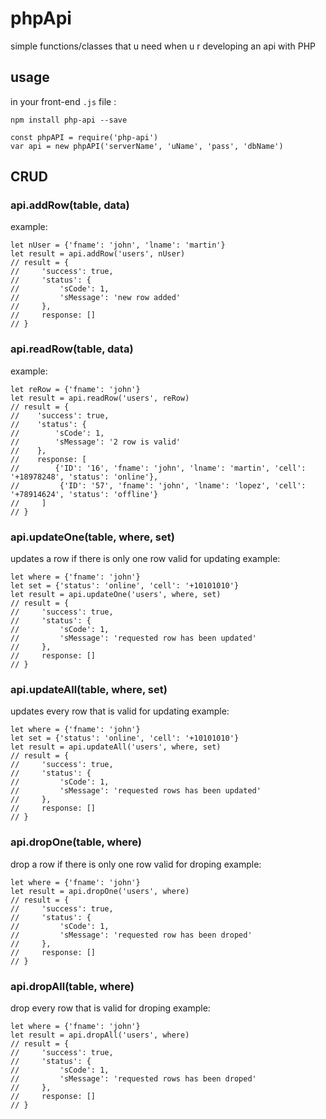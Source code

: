 # phpApi
simple functions/classes that u need when u r developing an api with PHP
## usage
in your front-end `.js` file :
```
npm install php-api --save
```
```
const phpAPI = require('php-api')
var api = new phpAPI('serverName', 'uName', 'pass', 'dbName')
```
## CRUD
### api.addRow(table, data)
example:
```
let nUser = {'fname': 'john', 'lname': 'martin'}
let result = api.addRow('users', nUser)
// result = {
//     'success': true,
//     'status': {
//         'sCode': 1,
//         'sMessage': 'new row added'
//     },
//     response: []
// }
```
### api.readRow(table, data)
example:
```
let reRow = {'fname': 'john'}
let result = api.readRow('users', reRow)
// result = {
//    'success': true,
//    'status': {
//        'sCode': 1,
//        'sMessage': '2 row is valid'
//    },
//    response: [
//        {'ID': '16', 'fname': 'john', 'lname': 'martin', 'cell': '+18978248', 'status': 'online'},
//         {'ID': '57', 'fname': 'john', 'lname': 'lopez', 'cell': '+78914624', 'status': 'offline'}
//     ]
// }
```
### api.updateOne(table, where, set)
updates a row if there is only one row valid for updating
example:
```
let where = {'fname': 'john'}
let set = {'status': 'online', 'cell': '+10101010'}
let result = api.updateOne('users', where, set)
// result = {
//     'success': true,
//     'status': {
//         'sCode': 1,
//         'sMessage': 'requested row has been updated'
//     },
//     response: []
// }
```
### api.updateAll(table, where, set)
updates every row that is valid for updating
example:
```
let where = {'fname': 'john'}
let set = {'status': 'online', 'cell': '+10101010'}
let result = api.updateAll('users', where, set)
// result = {
//     'success': true,
//     'status': {
//         'sCode': 1,
//         'sMessage': 'requested rows has been updated'
//     },
//     response: []
// }
```
### api.dropOne(table, where)
drop a row if there is only one row valid for droping
example:
```
let where = {'fname': 'john'}
let result = api.dropOne('users', where)
// result = {
//     'success': true,
//     'status': {
//         'sCode': 1,
//         'sMessage': 'requested row has been droped'
//     },
//     response: []
// }
```
### api.dropAll(table, where)
drop every row that is valid for droping
example:
```
let where = {'fname': 'john'}
let result = api.dropAll('users', where)
// result = {
//     'success': true,
//     'status': {
//         'sCode': 1,
//         'sMessage': 'requested rows has been droped'
//     },
//     response: []
// }

